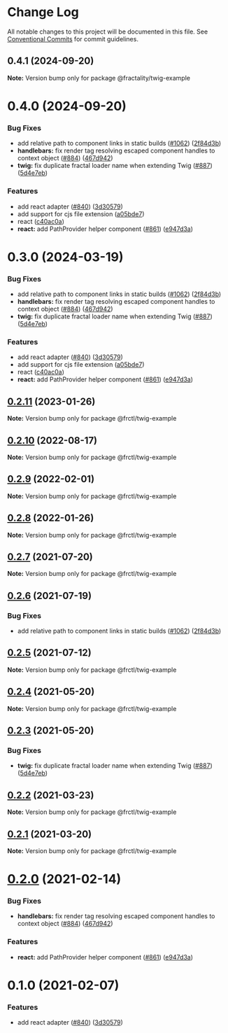 # Change Log

All notable changes to this project will be documented in this file.
See [Conventional Commits](https://conventionalcommits.org) for commit guidelines.

## 0.4.1 (2024-09-20)

**Note:** Version bump only for package @fractality/twig-example

# 0.4.0 (2024-09-20)

### Bug Fixes

- add relative path to component links in static builds ([#1062](https://github.com/sitepark/fractality/issues/1062)) ([2f84d3b](https://github.com/sitepark/fractality/commit/2f84d3b84498c238d28c2ca1021daf89aff879be))
- **handlebars:** fix render tag resolving escaped component handles to context object ([#884](https://github.com/sitepark/fractality/issues/884)) ([467d942](https://github.com/sitepark/fractality/commit/467d942f089d81b955e4ce514d3c69bd1ce9c177))
- **twig:** fix duplicate fractal loader name when extending Twig ([#887](https://github.com/sitepark/fractality/issues/887)) ([5d4e7eb](https://github.com/sitepark/fractality/commit/5d4e7eb890064546e996a4a76faf6d13d96ffe15))

### Features

- add react adapter ([#840](https://github.com/sitepark/fractality/issues/840)) ([3d30579](https://github.com/sitepark/fractality/commit/3d30579c99c14872420d43d834f04bcb7f36fb94))
- add support for cjs file extension ([a05bde7](https://github.com/sitepark/fractality/commit/a05bde7c8cb2788e296f5ffda859e46debbbcd39))
- react ([c40ac0a](https://github.com/sitepark/fractality/commit/c40ac0a1f949a1ddd7c846aef85b11356cf129ab))
- **react:** add PathProvider helper component ([#861](https://github.com/sitepark/fractality/issues/861)) ([e947d3a](https://github.com/sitepark/fractality/commit/e947d3a030e5d1dcfdd94013d6ee2278ed7ea93c))

# 0.3.0 (2024-03-19)

### Bug Fixes

- add relative path to component links in static builds ([#1062](https://github.com/sitepark/fractality/issues/1062)) ([2f84d3b](https://github.com/sitepark/fractality/commit/2f84d3b84498c238d28c2ca1021daf89aff879be))
- **handlebars:** fix render tag resolving escaped component handles to context object ([#884](https://github.com/sitepark/fractality/issues/884)) ([467d942](https://github.com/sitepark/fractality/commit/467d942f089d81b955e4ce514d3c69bd1ce9c177))
- **twig:** fix duplicate fractal loader name when extending Twig ([#887](https://github.com/sitepark/fractality/issues/887)) ([5d4e7eb](https://github.com/sitepark/fractality/commit/5d4e7eb890064546e996a4a76faf6d13d96ffe15))

### Features

- add react adapter ([#840](https://github.com/sitepark/fractality/issues/840)) ([3d30579](https://github.com/sitepark/fractality/commit/3d30579c99c14872420d43d834f04bcb7f36fb94))
- add support for cjs file extension ([a05bde7](https://github.com/sitepark/fractality/commit/a05bde7c8cb2788e296f5ffda859e46debbbcd39))
- react ([c40ac0a](https://github.com/sitepark/fractality/commit/c40ac0a1f949a1ddd7c846aef85b11356cf129ab))
- **react:** add PathProvider helper component ([#861](https://github.com/sitepark/fractality/issues/861)) ([e947d3a](https://github.com/sitepark/fractality/commit/e947d3a030e5d1dcfdd94013d6ee2278ed7ea93c))

## [0.2.11](https://github.com/frctl/fractal/compare/@frctl/twig-example@0.2.10...@frctl/twig-example@0.2.11) (2023-01-26)

**Note:** Version bump only for package @frctl/twig-example

## [0.2.10](https://github.com/frctl/fractal/compare/@frctl/twig-example@0.2.9...@frctl/twig-example@0.2.10) (2022-08-17)

**Note:** Version bump only for package @frctl/twig-example

## [0.2.9](https://github.com/frctl/fractal/compare/@frctl/twig-example@0.2.8...@frctl/twig-example@0.2.9) (2022-02-01)

**Note:** Version bump only for package @frctl/twig-example

## [0.2.8](https://github.com/frctl/fractal/compare/@frctl/twig-example@0.2.7...@frctl/twig-example@0.2.8) (2022-01-26)

**Note:** Version bump only for package @frctl/twig-example

## [0.2.7](https://github.com/frctl/fractal/compare/@frctl/twig-example@0.2.6...@frctl/twig-example@0.2.7) (2021-07-20)

**Note:** Version bump only for package @frctl/twig-example

## [0.2.6](https://github.com/frctl/fractal/compare/@frctl/twig-example@0.2.5...@frctl/twig-example@0.2.6) (2021-07-19)

### Bug Fixes

- add relative path to component links in static builds ([#1062](https://github.com/frctl/fractal/issues/1062)) ([2f84d3b](https://github.com/frctl/fractal/commit/2f84d3b84498c238d28c2ca1021daf89aff879be))

## [0.2.5](https://github.com/frctl/fractal/compare/@frctl/twig-example@0.2.4...@frctl/twig-example@0.2.5) (2021-07-12)

**Note:** Version bump only for package @frctl/twig-example

## [0.2.4](https://github.com/frctl/fractal/compare/@frctl/twig-example@0.2.3...@frctl/twig-example@0.2.4) (2021-05-20)

**Note:** Version bump only for package @frctl/twig-example

## [0.2.3](https://github.com/frctl/fractal/compare/@frctl/twig-example@0.2.2...@frctl/twig-example@0.2.3) (2021-05-20)

### Bug Fixes

- **twig:** fix duplicate fractal loader name when extending Twig ([#887](https://github.com/frctl/fractal/issues/887)) ([5d4e7eb](https://github.com/frctl/fractal/commit/5d4e7eb890064546e996a4a76faf6d13d96ffe15))

## [0.2.2](https://github.com/frctl/fractal/compare/@frctl/twig-example@0.2.1...@frctl/twig-example@0.2.2) (2021-03-23)

**Note:** Version bump only for package @frctl/twig-example

## [0.2.1](https://github.com/frctl/fractal/compare/@frctl/twig-example@0.2.0...@frctl/twig-example@0.2.1) (2021-03-20)

**Note:** Version bump only for package @frctl/twig-example

# [0.2.0](https://github.com/frctl/fractal/compare/@frctl/twig-example@0.1.0...@frctl/twig-example@0.2.0) (2021-02-14)

### Bug Fixes

- **handlebars:** fix render tag resolving escaped component handles to context object ([#884](https://github.com/frctl/fractal/issues/884)) ([467d942](https://github.com/frctl/fractal/commit/467d942f089d81b955e4ce514d3c69bd1ce9c177))

### Features

- **react:** add PathProvider helper component ([#861](https://github.com/frctl/fractal/issues/861)) ([e947d3a](https://github.com/frctl/fractal/commit/e947d3a030e5d1dcfdd94013d6ee2278ed7ea93c))

# 0.1.0 (2021-02-07)

### Features

- add react adapter ([#840](https://github.com/frctl/fractal/issues/840)) ([3d30579](https://github.com/frctl/fractal/commit/3d30579c99c14872420d43d834f04bcb7f36fb94))
